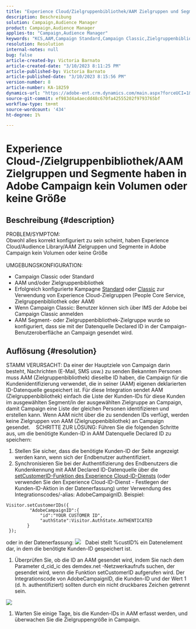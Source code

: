 ```yaml
---
title: "Experience Cloud/Zielgruppenbibliothek/AAM Zielgruppen und Segmente haben in Adobe Campaign kein Volumen oder keine Größe"
description: Beschreibung
solution: Campaign,Audience Manager
product: Campaign,Audience Manager
applies-to: "Campaign,Audience Manager"
keywords: "KCS,AAM,Campaign Standard,Campaign Classic,Zielgruppenbibliothek,People Core Service,Experience Cloud Audiences"
resolution: Resolution
internal-notes: null
bug: false
article-created-by: Victoria Barnato
article-created-date: "3/10/2023 8:11:25 PM"
article-published-by: Victoria Barnato
article-published-date: "3/10/2023 8:15:56 PM"
version-number: 8
article-number: KA-18259
dynamics-url: "https://adobe-ent.crm.dynamics.com/main.aspx?forceUCI=1&pagetype=entityrecord&etn=knowledgearticle&id=4787acb6-7fbf-ed11-83ff-6045bd006b3d"
source-git-commit: ef983d4a4aecdd48c670fa42555202f9793765bf
workflow-type: tm+mt
source-wordcount: '434'
ht-degree: 1%

---
```


# Experience Cloud-/Zielgruppenbibliothek/AAM Zielgruppen und Segmente haben in Adobe Campaign kein Volumen oder keine Größe

## Beschreibung {#description}

PROBLEM/SYMPTOM:
<br>Obwohl alles korrekt konfiguriert zu sein scheint, haben Experience Cloud/Audience Library/AAM Zielgruppen und Segmente in Adobe Campaign kein Volumen oder keine Größe
<br> 
<br>UMGEBUNGSKONFIGURATION:<br>
- Campaign Classic oder Standard
- AAM und/oder Zielgruppenbibliothek
- Erfolgreich konfigurierte Kampagne [Standard](https://experienceleague.adobe.com/docs/campaign-standard/using/integrating-with-adobe-cloud/working-with-campaign-and-audience-manager-or-people-core-service/provisioning-and-configuring-integration-with-audience-manager-or-people-core-service.html?lang=en) oder [Classic](https://experienceleague.adobe.com/docs/campaign-classic/using/integrating-with-adobe-experience-cloud/audience-sharing/configuring-shared-audiences-integration-in-adobe-campaign.html?lang=en) zur Verwendung von Experience Cloud-Zielgruppen (People Core Service, Zielgruppenbibliothek oder AAM)
- Wenn Campaign Classic: Benutzer können sich über IMS der Adobe bei Campaign Classic anmelden
- AAM Segment- oder Zielgruppenbibliothek-Zielgruppe wurde so konfiguriert, dass sie mit der Datenquelle Declared ID in der Campaign-Benutzeroberfläche an Campaign gesendet wird.



## Auflösung {#resolution}


STAMM VERURSACHT: Da einer der Hauptziele von Campaign darin besteht, Nachrichten (E-Mail, SMS usw.) zu senden Bekannten Personen muss AAM (Zielgruppenbibliothek) dieselbe ID haben, die Campaign für die Kundenidentifizierung verwendet, die in seiner (AAM) eigenen deklarierten ID-Datenquelle gespeichert ist. Für diese Integration sendet AAM (Zielgruppenbibliothek) einfach die Liste der Kunden-IDs für diese Kunden im ausgewählten Segment/in der ausgewählten Zielgruppe an Campaign, damit Campaign eine Liste der gleichen Personen identifizieren und erstellen kann. Wenn AAM nicht über die zu sendenden IDs verfügt, werden keine Zielgruppen von AAM (Zielgruppenbibliothek) an Campaign gesendet. 
 
SCHRITTE ZUR LÖSUNG: Führen Sie die folgenden Schritte aus, um die benötigte Kunden-ID in AAM Datenquelle Declared ID zu speichern:

1. Stellen Sie sicher, dass die benötigte Kunden-ID der Seite angezeigt werden kann, wenn sich der Endbenutzer authentifiziert.
2. Synchronisieren Sie bei der Authentifizierung des Endbenutzers die Kundenkennung mit AAM Declared ID-Datenquelle über die [setCustomerID-Funktion des Experience Cloud-ID-Diensts](https://experienceleague.adobe.com/docs/id-service/using/id-service-api/methods/setcustomerids.html?lang=en) (oder verwenden Sie den Experience Cloud-ID-Dienst - Festlegen der Kunden-ID-Aktion in der Datenerfassung) unter Verwendung des Integrationscodes/-alias: AdobeCampaignID. Beispiel:



```
Visitor.setCustomerIDs({
         "AdobeCampaignID":{ 
             "id":"YOUR CUSTOMER ID", 
             "authState":Visitor.AuthState.AUTHENTICATED 
        } 
 });
```


oder in der Datenerfassung:
![](assets/4e9305cf-76a5-ec11-983f-0022480b028f.png)
 
Dabei stellt %custID% ein Datenelement dar, in dem die benötigte Kunden-ID gespeichert ist.

1. Überprüfen Sie, ob die ID an AAM gesendet wird, indem Sie nach dem Parameter d_cid_ic des demdex.net -Netzwerkaufrufs suchen, der gesendet wird, wenn die Funktion setCustomerID aufgerufen wird. Der Integrationscode von AdobeCampaignID, die Kunden-ID und der Wert 1 (d. h. authentifiziert) sollten durch ein nicht druckbares Zeichen getrennt sein.


![](assets/4f9305cf-76a5-ec11-983f-0022480b028f.png)

1. Warten Sie einige Tage, bis die Kunden-IDs in AAM erfasst werden, und überwachen Sie die Zielgruppengröße in Campaign.

